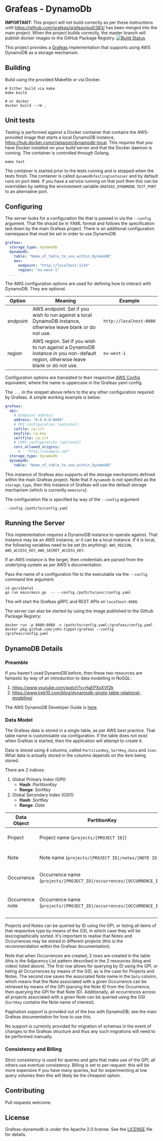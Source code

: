 # Grafeas - DynamoDb

**IMPORTANT:** This project will not build correctly as per these instructions until https://github.com/grafeas/grafeas/pull/383/ has been merged into the main project.  When the project builds correctly, the master branch will publish docker images to the GitHub Package Registry.
[![Build Status](https://github.com/john-tipper/grafeas-dynamodb/workflows/GitHub%20Actions/badge.svg)](https://github.com/john-tipper/grafeas-dynamodb/actions)

This project provides a [Grafeas](https://github.com/grafeas/grafeas) implementation that supports using AWS DynamoDB as a storage mechanism.

## Building

Build using the provided Makefile or via Docker.

```shell
# Either build via make
make build

# or docker
docker build --rm .
```

## Unit tests

Testing is performed against a Docker container that contains the AWS-provided image that starts a local DynamoDB instance, https://hub.docker.com/r/amazon/dynamodb-local.  This requires that you have Docker installed on your build server and that the Docker daemon is running.  The container is controlled through Golang.

```shell
make test
```

The container is started prior to the tests running and is stopped when the tests finish.  The container is called `dynamoDbTestingContainer` and by default runs on port `8000`.  If you have a service running on that port then this can be overridden by setting the environment variable `GRAFEAS_DYNAMODB_TEST_PORT` to an alternative port.  

## Configuring

The server looks for a configuration file that is passed in via the `--config` argument.  That file should be in YAML format and follows the specification laid down by the main Grafeas project.  There is an additional configuration namespace that must be set in order to use DynamoDB.

```yaml
grafeas:
  storage_type: dynamodb
  dynamodb:
    table: "Name_of_table_to_use_within_DynamoDB"
    aws:
      endpoint: "http://localhost:1234"
      region: "eu-west-1" 
  ...
```

The AWS configuration options are used for defining how to interact with DynamoDB.  They are optional.

| Option        | Meaning           | Example  |
| ------------- |-------------| -----|
| endpoint      | AWS endpoint.  Set if you wish to run against a local DynamoDB instance, otherwise leave blank or do not use. | `http://localhost:8000` |
| region      | AWS region.  Set if you wish to run against a DynamoDB instance in you non-default region, otherwise leave blank or do not use. | `eu-west-1` |

Configuration options are translated to their respective [AWS Config](https://docs.aws.amazon.com/sdk-for-go/api/aws/#Config) equivalent, where the name is uppercase in the Grafeas yaml config. 

The `...` in the snippet above refers to the any other configuration required by Grafeas.  A simple working example is below:
```yaml
grafeas:
  api:
    # Endpoint address
    address: "0.0.0.0:8080"
    # PKI configuration (optional)
    cafile: ca.crt
    keyfile: ca.key
    certfile: ca.crt
    # CORS configuration (optional)
    cors_allowed_origins:
      # - "http://example.net"
  storage_type: dynamodb
  dynamodb:
    table: "Name_of_table_to_use_within_DynamoDB"
```

This instance of Grafeas also supports all the storage mechanisms defined within the main Grafeas project.  Note that if `dynamodb` is not specified as the `storage_type`, then this instance of Grafeas will use the default storage mechanism (which is currently `memstore`).

The configuration file is specified by way of the `--config` argument
```shell
--config /path/to/config.yaml
```

## Running the Server

This implementation requires a DynamoDB instance to operate against.  That instance may be an AWS instance, or it can be a local instance.  If it is local, the following variables need to be set (to anything): `AWS_REGION`, `AWS_ACCESS_KEY`, `AWS_SECRET_ACCESS_KEY`.

If an AWS instance is the target, then credentials are parsed from the underlying system as per AWS's documentation.

Pass the name of a configuration file to the executable via the `--config` command line argument.    

```shell
cd go/v1beta1
go run main/main.go  -- --config /path/to/your/config.yaml
```

This will start the Grafeas gRPC and REST APIs on `localhost:8080`.

The server can also be started by using the image published to the Github Package Registry:

```shell
docker run -p 8080:8080 -v /path/to/config.yaml:/grafeas/config.yaml docker.pkg.github.com/john-tipper/grafeas --config /grafeas/config.yaml
```

## DynamoDB Details

### Preamble

If you haven't used DynamoDB before, then these two resources are fantastic by way of an introduction to data modelling in NoSQL:

1. https://www.youtube.com/watch?v=HaEPXoXVf2k
2. https://www.trek10.com/blog/dynamodb-single-table-relational-modeling/

The AWS DynamoDB Developer Guide is [here](https://docs.aws.amazon.com/amazondynamodb/latest/developerguide/Introduction.html).

### Data Model

The Grafeas data is stored in a single table, as per AWS best practice.  That table name is customisable via configuration.  If the table does not exist when Grafeas is started, then the application will attempt to create it.

Data is stored using 4 columns, called `PartitionKey`, `SortKey`, `Data` and `Json`.  What data is actually stored in the columns depends on the item being stored.

There are 2 indices:

1. Global Primary Index (GPI):
   - **Hash**:  *PartitionKey*
   - **Range**: *SortKey*
2. Global Secondary Index (GSI1):
   - **Hash**:  *SortKey*
   - **Range**: *Data*


|  Data Object          | PartitionKey | SortKey | Data | Json |
| ------------- |-------------|-------------|-------------|-------------|
| Project | Project name (`projects/[PROJECT ID]`) | `"PROJECT"` | Project name (`projects/[PROJECT ID]`) | Json representation of Project |
| Note | Note name (`projects/[PROJECT ID]/notes/[NOTE ID]`) | `"NOTE"` | Project name (`projects/[PROJECT ID]`) | Json representation of Note |
| Occurrence | Occurrence name (`projects/[PROJECT_ID]/occurrences/[OCCURRENCE_ID]`) | `"OCCURRENCE"` | Project ID | Json representation of Occurrence |
| Occurrence note | Occurrence name (`projects/[PROJECT_ID]/occurrences/[OCCURRENCE_ID]`) | Note name (`projects/[NOTE PROJECT ID]/notes/[NOTE ID]`) | Occurrence name (`projects/[PROJECT_ID]/occurrences/[OCCURRENCE_ID]`) | Json representation of Occurrence |

Projects and Notes can be queried by ID using the GPI, or listing all items of that respective type by means of the GSI, in which case they will be lexicographically sorted.  It's important to realise that Notes and Occurrences may be stored in different projects (this is the recommendation within the Grafeas documentation).

Note that when Occurrences are created, 2 rows are created in the table (this is the Adjacency List pattern described in the 2 resources (blog and video) listed above).  The first row allows for querying by ID using the GPI, or listing all Occurrences by means of the GSI, as is the case for Projects and Notes.  The second row saves the associated Note name in the `Data` column, which means that the Note associated with a given Occurrence can be retrieved by means of the GPI (parsing the Note ID from the Occurrence, then querying the GPI for that Note ID).  Additionally, all occurrences across all projects associated with a given Note can be queried using the GSI (`SortKey` contains the Note name of interest). 

Pagination support is provided out of the box with DynamoDB; see the main Grafeas documentation for how to use this.

No support is currently provided for migration of schemas in the event of changes to the Grafeas structure and thus any such migrations will need to be performed manually.

### Consistency and Billing

Strict consistency is used for queries and gets that make use of the GPI; all others use eventual consistency.
Billing is set to per-request: this will be more expensive if you have many queries, but for experimenting at low query volumes then this will likely be the cheapest option. 

## Contributing

Pull requests welcome.

## License

Grafeas-dynamodb is under the Apache 2.0 license. See the [LICENSE](LICENSE) file for details.
